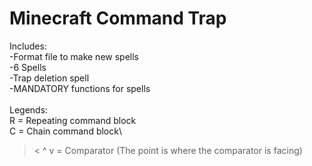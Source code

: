 # Minecraft Command Trap
Includes:\
-Format file to make new spells\
-6 Spells\
-Trap deletion spell\
-MANDATORY functions for spells\
\
Legends:\
R = Repeating command block\
C = Chain command block\
> < ^ v = Comparator (The point is where the comparator is facing)
